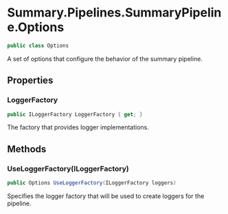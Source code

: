 # Summary.Pipelines.SummaryPipeline.Options
```cs
public class Options
```

A set of options that configure the behavior of the summary pipeline.

## Properties
### LoggerFactory
```cs
public ILoggerFactory LoggerFactory { get; }
```

The factory that provides logger implementations.

## Methods
### UseLoggerFactory(ILoggerFactory)
```cs
public Options UseLoggerFactory(ILoggerFactory loggers)
```

Specifies the logger factory that will be used to create loggers for the pipeline.

